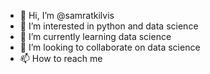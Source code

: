- 👋 Hi, I’m @samratkilvis
- 👀 I’m interested in python and data science
- 🌱 I’m currently learning data science  
- 💞️ I’m looking to collaborate on data science 
- 📫 How to reach me 

<!---
samratkilvis/samratkilvis is a ✨ special ✨ repository because its `README.md` (this file) appears on your GitHub profile.
You can click the Preview link to take a look at your changes.
--->

